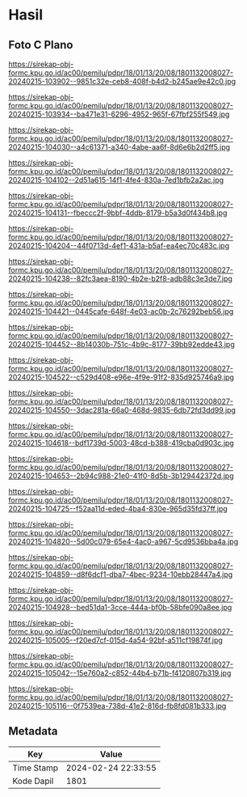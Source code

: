 # Hasil

## Foto C Plano

https://sirekap-obj-formc.kpu.go.id/ac00/pemilu/pdpr/18/01/13/20/08/1801132008027-20240215-103902--9851c32e-ceb8-408f-b4d2-b245ae9e42c0.jpg

https://sirekap-obj-formc.kpu.go.id/ac00/pemilu/pdpr/18/01/13/20/08/1801132008027-20240215-103934--ba471e31-6296-4952-965f-67fbf255f549.jpg

https://sirekap-obj-formc.kpu.go.id/ac00/pemilu/pdpr/18/01/13/20/08/1801132008027-20240215-104030--a4c61371-a340-4abe-aa6f-8d6e6b2d2ff5.jpg

https://sirekap-obj-formc.kpu.go.id/ac00/pemilu/pdpr/18/01/13/20/08/1801132008027-20240215-104102--2d51a615-14f1-4fe4-830a-7ed1bfb2a2ac.jpg

https://sirekap-obj-formc.kpu.go.id/ac00/pemilu/pdpr/18/01/13/20/08/1801132008027-20240215-104131--fbeccc2f-9bbf-4ddb-8179-b5a3d0f434b8.jpg

https://sirekap-obj-formc.kpu.go.id/ac00/pemilu/pdpr/18/01/13/20/08/1801132008027-20240215-104204--44f0713d-4ef1-431a-b5af-ea4ec70c483c.jpg

https://sirekap-obj-formc.kpu.go.id/ac00/pemilu/pdpr/18/01/13/20/08/1801132008027-20240215-104238--82fc3aea-8190-4b2e-b2f8-adb88c3e3de7.jpg

https://sirekap-obj-formc.kpu.go.id/ac00/pemilu/pdpr/18/01/13/20/08/1801132008027-20240215-104421--0445cafe-648f-4e03-ac0b-2c76292beb56.jpg

https://sirekap-obj-formc.kpu.go.id/ac00/pemilu/pdpr/18/01/13/20/08/1801132008027-20240215-104452--8b14030b-751c-4b9c-8177-39bb92edde43.jpg

https://sirekap-obj-formc.kpu.go.id/ac00/pemilu/pdpr/18/01/13/20/08/1801132008027-20240215-104522--c529d408-e96e-4f9e-91f2-835d925746a9.jpg

https://sirekap-obj-formc.kpu.go.id/ac00/pemilu/pdpr/18/01/13/20/08/1801132008027-20240215-104550--3dac281a-66a0-468d-9835-6db72fd3dd99.jpg

https://sirekap-obj-formc.kpu.go.id/ac00/pemilu/pdpr/18/01/13/20/08/1801132008027-20240215-104618--bdf1739d-5003-48cd-b388-419cba0d903c.jpg

https://sirekap-obj-formc.kpu.go.id/ac00/pemilu/pdpr/18/01/13/20/08/1801132008027-20240215-104653--2b94c988-21e0-41f0-8d5b-3b129442372d.jpg

https://sirekap-obj-formc.kpu.go.id/ac00/pemilu/pdpr/18/01/13/20/08/1801132008027-20240215-104725--f52aa11d-eded-4ba4-830e-965d35fd37ff.jpg

https://sirekap-obj-formc.kpu.go.id/ac00/pemilu/pdpr/18/01/13/20/08/1801132008027-20240215-104820--5d00c079-65e4-4ac0-a967-5cd9536bba4a.jpg

https://sirekap-obj-formc.kpu.go.id/ac00/pemilu/pdpr/18/01/13/20/08/1801132008027-20240215-104859--d8f6dcf1-dba7-4bec-9234-10ebb28447a4.jpg

https://sirekap-obj-formc.kpu.go.id/ac00/pemilu/pdpr/18/01/13/20/08/1801132008027-20240215-104928--bed51da1-3cce-444a-bf0b-58bfe090a8ee.jpg

https://sirekap-obj-formc.kpu.go.id/ac00/pemilu/pdpr/18/01/13/20/08/1801132008027-20240215-105005--f20ed7cf-015d-4a54-92bf-a511cf19874f.jpg

https://sirekap-obj-formc.kpu.go.id/ac00/pemilu/pdpr/18/01/13/20/08/1801132008027-20240215-105042--15e760a2-c852-44b4-b71b-f4120807b319.jpg

https://sirekap-obj-formc.kpu.go.id/ac00/pemilu/pdpr/18/01/13/20/08/1801132008027-20240215-105116--0f7539ea-738d-41e2-816d-fb8fd081b333.jpg


## Metadata

| Key        | Value               |
| ---------- | ------------------- |
| Time Stamp | 2024-02-24 22:33:55 |
| Kode Dapil | 1801                |



